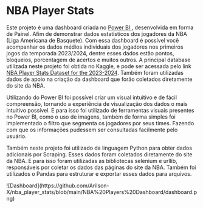 # NBA Player Stats
<p>
  Este projeto é uma dashboard criada no <a href="https://powerbi.microsoft.com/pt-br/">Power BI </a>, desenvolvida em forma de Painel. Afim de
  demonstrar dados estatísticos dos jogadores da NBA (Liga Americana de Basquete). Com essa dashboard é possível você acompanhar os dados médios individuais
  dos jogadores nos primeiros jogos da temporada 2023/2024, dentre esses dados estão pontos, bloqueios, porcentagem de acertos e muitos outros. A principal database utilizada neste
  projeto foi obtida no Kaggle, e pode ser acessada pelo link <a href="https://www.kaggle.com/datasets/bryanchungweather/nba-player-stats-dataset-for-the-2023-2024">NBA Player Stats Dataset for the 2023-2024</a>.
  Também foram utilizadas dados de apoio na criação da dashboard que forão coletados diretamente do site da NBA.
</p>
<p>
  Utilizando do Power BI foi possível criar um visual intuitivo e de fácil compreensão, tornando a experiência de visualização dos dados o mais intuitivo possível.
  E para isso foi utilizado de ferramentas visuais presentes no Power BI, como o uso de imagens, também de forma simples foi implementado o filtro que segmenta os jogadores
  por seus times. Fazendo com que os informações pudessem ser consultadas facilmente pelo usuário.
</p>
<p>
  Também neste projeto foi utilizado da linguagem Python para obter dados adicionais por Scraping. Esses dados foram coletados diretamente do site da NBA. E para isso foram utilizadas as
  bibliotecas selenium e urllib, responsáveis por coletar os dados das páginas do site da NBA. Também foi utilizados o Pandas para estruturar e exportar esses dados para arquivos.
</p>
![Dashboard](https://github.com/Arilson-X/nba_player_stats/blob/main/NBA%20Players%20Dashboard/dashboard.png)
